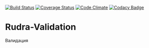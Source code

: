 [![Build Status](https://travis-ci.org/Jagepard/Rudra-Validation.svg?branch=master)](https://travis-ci.org/Jagepard/Rudra-Validation)
[![Coverage Status](https://coveralls.io/repos/github/Jagepard/Rudra-Validation/badge.svg?branch=master)](https://coveralls.io/github/Jagepard/Rudra-Validation?branch=master)
[![Code Climate](https://codeclimate.com/github/Jagepard/Rudra-Validation/badges/gpa.svg)](https://codeclimate.com/github/Jagepard/Rudra-Validation)
[![Codacy Badge](https://api.codacy.com/project/badge/Grade/d85411a2927c47b0ba5f24b003731a0c)](https://www.codacy.com/app/Jagepard/Rudra-Validation?utm_source=github.com&amp;utm_medium=referral&amp;utm_content=Jagepard/Rudra-Validation&amp;utm_campaign=Badge_Grade)

# Rudra-Validation
Валидация
